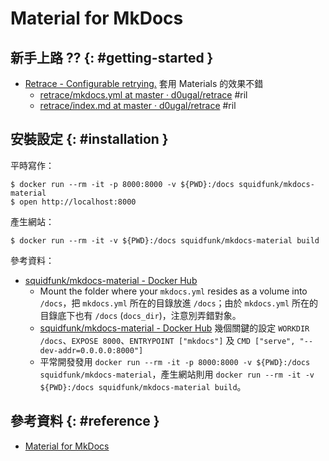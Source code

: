 # Material for MkDocs

## 新手上路 ?? {: #getting-started }

  - [Retrace \- Configurable retrying\.](http://d0ugal.github.io/retrace/) 套用 Materials 的效果不錯
      - [retrace/mkdocs\.yml at master · d0ugal/retrace](https://github.com/d0ugal/retrace/blob/master/mkdocs.yml) #ril
      - [retrace/index\.md at master · d0ugal/retrace](https://github.com/d0ugal/retrace/blob/master/docs/index.md) #ril

## 安裝設定 {: #installation }

平時寫作：

```
$ docker run --rm -it -p 8000:8000 -v ${PWD}:/docs squidfunk/mkdocs-material
$ open http://localhost:8000
```

產生網站：

```
$ docker run --rm -it -v ${PWD}:/docs squidfunk/mkdocs-material build
```

參考資料：

  - [squidfunk/mkdocs\-material \- Docker Hub](https://hub.docker.com/r/squidfunk/mkdocs-material/)
      - Mount the folder where your `mkdocs.yml` resides as a volume into `/docs`，把 `mkdocs.yml` 所在的目錄放進 `/docs`；由於 `mkdocs.yml` 所在的目錄底下也有 `/docs` (`docs_dir`)，注意別弄錯對象。
      - [squidfunk/mkdocs\-material \- Docker Hub](https://hub.docker.com/r/squidfunk/mkdocs-material/~/dockerfile/) 幾個關鍵的設定 `WORKDIR /docs`、`EXPOSE 8000`、`ENTRYPOINT ["mkdocs"]` 及 `CMD ["serve", "--dev-addr=0.0.0.0:8000"]`
      - 平常開發發用 `docker run --rm -it -p 8000:8000 -v ${PWD}:/docs squidfunk/mkdocs-material`，產生網站則用 `docker run --rm -it -v ${PWD}:/docs squidfunk/mkdocs-material build`。

## 參考資料 {: #reference }

  - [Material for MkDocs](https://squidfunk.github.io/mkdocs-material/)
